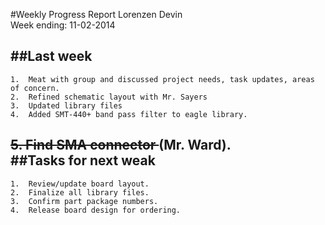 #Weekly Progress Report
Lorenzen Devin <br>
Week ending: 11-02-2014 <br>

##Last week
----------
	1.	Meat with group and discussed project needs, task updates, areas of concern.
	2.	Refined schematic layout with Mr. Sayers
	3.	Updated library files
	4.	Added SMT-440+ band pass filter to eagle library.
<s> 5.	Find SMA connector </s> (Mr. Ward). <br>
##Tasks for next weak
---------
	1.	Review/update board layout.
	2.	Finalize all library files.
	3.	Confirm part package numbers.
	4.	Release board design for ordering.
